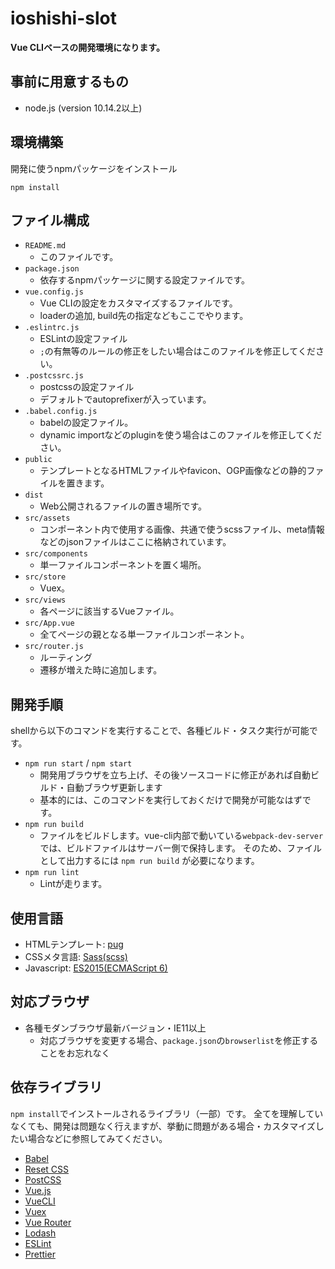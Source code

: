 ioshishi-slot
====
**Vue CLIベースの開発環境になります。**

## 事前に用意するもの
- node.js (version 10.14.2以上)

## 環境構築

開発に使うnpmパッケージをインストール
```
npm install
```

## ファイル構成

- `README.md`
  - このファイルです。
- `package.json`
  - 依存するnpmパッケージに関する設定ファイルです。
- `vue.config.js`
  - Vue CLIの設定をカスタマイズするファイルです。
  - loaderの追加, build先の指定などもここでやります。
- `.eslintrc.js`
  - ESLintの設定ファイル
  - `;`の有無等のルールの修正をしたい場合はこのファイルを修正してください。
- `.postcssrc.js`  
  - postcssの設定ファイル
  - デフォルトでautoprefixerが入っています。
- `.babel.config.js`  
  - babelの設定ファイル。
  - dynamic importなどのpluginを使う場合はこのファイルを修正してください。	
- `public`
  - テンプレートとなるHTMLファイルやfavicon、OGP画像などの静的ファイルを置きます。  
- `dist`
  - Web公開されるファイルの置き場所です。   
- `src/assets`
  - コンポーネント内で使用する画像、共通で使うscssファイル、meta情報などのjsonファイルはここに格納されています。
- `src/components`  
  - 単一ファイルコンポーネントを置く場所。
- `src/store`  
  - Vuex。
- `src/views`  
  - 各ページに該当するVueファイル。
- `src/App.vue`  
  - 全てページの親となる単一ファイルコンポーネント。
- `src/router.js`  
  - ルーティング
  - 遷移が増えた時に追加します。
## 開発手順

shellから以下のコマンドを実行することで、各種ビルド・タスク実行が可能です。

- `npm run start` / `npm start`
  - 開発用ブラウザを立ち上げ、その後ソースコードに修正があれば自動ビルド・自動ブラウザ更新します
  - 基本的には、このコマンドを実行しておくだけで開発が可能なはずです。
- `npm run build` 
  - ファイルをビルドします。vue-cli内部で動いている`webpack-dev-server`では、ビルドファイルはサーバー側で保持します。
    そのため、ファイルとして出力するには `npm run build` が必要になります。
- `npm run lint` 
  - Lintが走ります。  

## 使用言語

- HTMLテンプレート: [pug](https://pugjs.org/api/getting-started.html)
- CSSメタ言語: [Sass(scss)](http://sass-lang.com/)
- Javascript: [ES2015(ECMAScript 6)](https://babeljs.io/docs/learn-es2015/)

## 対応ブラウザ
- 各種モダンブラウザ最新バージョン・IE11以上
  - 対応ブラウザを変更する場合、`package.json`の`browserlist`を修正することをお忘れなく

## 依存ライブラリ

`npm install`でインストールされるライブラリ（一部）です。
全てを理解していなくても、開発は問題なく行えますが、挙動に問題がある場合・カスタマイズしたい場合などに参照してみてください。

- [Babel](https://babeljs.io/)
- [Reset CSS](http://meyerweb.com/eric/tools/css/reset/)
- [PostCSS](http://postcss.org/)
- [Vue.js](https://jp.vuejs.org/index.html)
- [VueCLI](https://cli.vuejs.org)
- [Vuex](https://vuex.vuejs.org/ja/)
- [Vue Router](https://router.vuejs.org/ja/)
- [Lodash](https://lodash.com/docs/)
- [ESLint](https://eslint.org/)
- [Prettier](https://prettier.io/)
